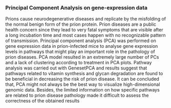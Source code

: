 ### Principal Component Analysis on gene-expression data 

Prions cause neurodegenerative diseases and replicate by the misfolding of the normal benign form of the prion protein. Prion diseases are a public health concern since they lead to very fatal symptoms that are visible after a long incubation time and most cases happen with no recognizable pattern of transmission. Principal component analysis (PCA) was performed on gene expression data in prion-infected mice to analyse gene expression levels in pathways that might play an important role in the pathology of prion diseases. PCA model resulted in an extremely large number of PCs and a lack of clustering according to treatment in PCA plots. Pathway analysis was carried out with GenesetPCA and results suggest that pathways related to vitamin synthesis and glycan degradation are found to be beneficial in decreasing the risk of prion disease. It can be concluded that, PCA might not always be the best way to visualize high-dimensional genomic data. Besides, the limited information on how specific pathways are related to prion disease pathology made it difficult to assess the correctness of the obtained results
